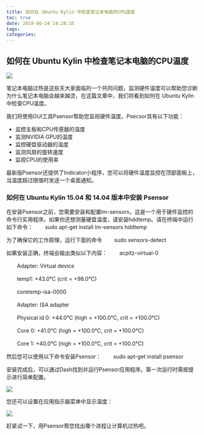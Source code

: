 ```yaml
---
title: 如何在 Ubuntu Kylin 中检查笔记本电脑的CPU温度
toc: true
date: 2019-06-24 14:28:35
tags:
categories:
---
```






## 如何在 Ubuntu Kylin 中检查笔记本电脑的CPU温度

![](http://www.ubuntukylin.com/upload/images/tempreture0.png)

笔记本电脑过热是这些天大家面临的一个共同问题，监测硬件温度可以帮助您诊断为什么笔记本电脑会越来越烫，在这篇文章中，我们将看到如何在 Ubuntu Kylin 中检查CPU温度。

我们将使用GUI工具Psensor帮助您监视硬件温度。Psecsor具有以下功能：

 * 监控主板和CPU传感器的温度
 * 监测NVIDIA GPU的温度
 * 监控硬盘驱动器的温度
 * 监测风扇的旋转速度
 * 监视CPU的使用率

最新版Psensor还提供了Indicator小程序，您可以将硬件温度监控在顶部面板上，当温度超过限值时发送一个桌面通知。

### 如何在 Ubuntu Kylin 15.04 和 14.04 版本中安装 Psensor

在安装Psensor之前，您需要安装和配置lm-sensors，这是一个用于硬件监控的命令行实用程序。如果你还想测量硬盘温度，请安装hddtemp。请在终端中运行如下命令：
　　sudo apt-get install lm-sensors hddtemp

为了确保它的工作原理，运行下面的命令
　　sudo sensors-detect

如果安装正确，终端会输出类似以下内容：
　　acpitz-virtual-0

　　Adapter: Virtual device

　　temp1: +43.0°C (crit = +98.0°C)

　　coretemp-isa-0000　

　　Adapter: ISA adapter

　　Physical id 0: +44.0°C (high = +100.0°C, crit = +100.0°C)

　　Core 0: +41.0°C (high = +100.0°C, crit = +100.0°C)

　　Core 1: +40.0°C (high = +100.0°C, crit = +100.0°C)

然后您可以使用以下命令安装Psensor：
　　sudo apt-get install psensor

安装完成后，可以通过Dash找到并运行Psensor应用程序。第一次运行时需按提示进行简单配置。

![](http://www.ubuntukylin.com/upload/images/tempreture1.png)

您还可以设置在应用指示器菜单中显示温度：

![](http://www.ubuntukylin.com/upload/images/tempreture2.png)

赶紧试一下，用Psensor帮您找出哪个进程让计算机过热吧。